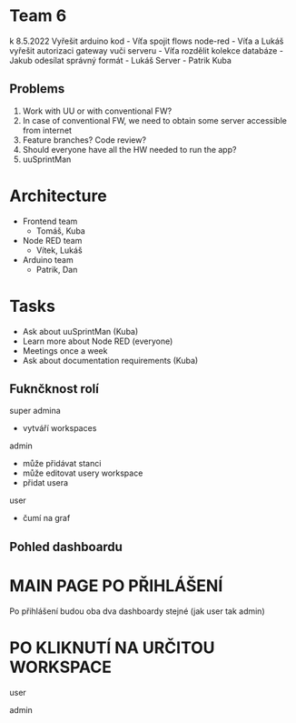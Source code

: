 # Team 6

k 8.5.2022
Vyřešit arduino kod - Víťa
spojit flows node-red - Víťa a Lukáš
vyřešit autorizaci gateway vuči serveru - Víťa
rozdělit kolekce databáze - Jakub
odesílat správný formát - Lukáš
Server - Patrik Kuba


## Problems

1. Work with UU or with conventional FW?
2. In case of conventional FW, we need to obtain some server accessible from internet
3. Feature branches? Code review?
4. Should everyone have all the HW needed to run the app?
5. uuSprintMan

# Architecture

-   Frontend team
    -   Tomáš, Kuba
-   Node RED team
    -   Vítek, Lukáš
-   Arduino team
    -   Patrik, Dan

# Tasks

-   Ask about uuSprintMan (Kuba)
-   Learn more about Node RED (everyone)
-   Meetings once a week
-   Ask about documentation requirements (Kuba)

Fuknčknost rolí
---------------------------------------
super admina 

- vytváří workspaces

admin 

- může přidávat stanci
- může editovat usery workspace 
- přidat usera

user

- čumí na graf

Pohled dashboardu
---------------------------------------

# MAIN PAGE PO PŘIHLÁŠENÍ

Po přihlášení budou oba dva dashboardy stejné (jak user tak admin)

# PO KLIKNUTÍ NA URČITOU WORKSPACE

user


admin




